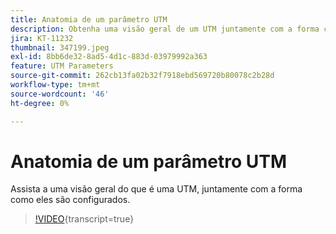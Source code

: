 ```yaml
---
title: Anatomia de um parâmetro UTM
description: Obtenha uma visão geral de um UTM juntamente com a forma como eles são configurados. Eles devem ter entre 60 e 160 caracteres.
jira: KT-11232
thumbnail: 347199.jpeg
exl-id: 8bb6de32-8ad5-4d1c-883d-03979992a363
feature: UTM Parameters
source-git-commit: 262cb13fa02b32f7918ebd569720b80078c2b28d
workflow-type: tm+mt
source-wordcount: '46'
ht-degree: 0%

---
```


# Anatomia de um parâmetro UTM

Assista a uma visão geral do que é uma UTM, juntamente com a forma como eles são configurados.

>[!VIDEO](https://video.tv.adobe.com/v/347199/?learn=on){transcript=true}
